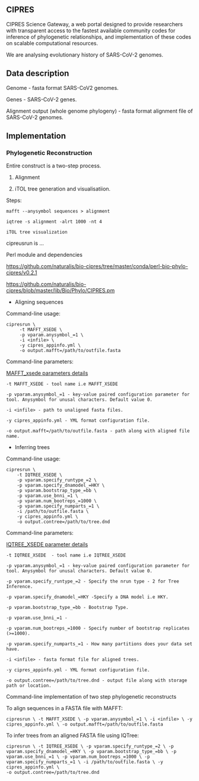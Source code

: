 ## CIPRES

CIPRES Science Gateway, a web portal designed to provide researchers with transparent access to the fastest available community codes 
for inference of phylogenetic relationships, and implementation of these codes on scalable computational resources. 

We are analysing evolutionary history of SARS-CoV-2 genomes.

## Data description

Genome - fasta format SARS-CoV2 genomes.

Genes - SARS-CoV-2 genes.

Alignment output (whole genome phylogeny) - fasta format alignment file of SARS-CoV-2 genomes. 

## Implementation

### Phylogenetic Reconstruction

Entire construct is a two-step process.

1. Alignment

2. iTOL tree generation and visualisatiion.

Steps:

```
mafft --anysymbol sequences > alignment

iqtree -s alignment -alrt 1000 -nt 4

iTOL tree visualization

```

cipreusrun is ...

Perl module and dependencies

https://github.com/naturalis/bio-cipres/tree/master/conda/perl-bio-phylo-cipres/v0.2.1

https://github.com/naturalis/bio-cipres/blob/master/lib/Bio/Phylo/CIPRES.pm




- Aligning sequences

Command-line usage:

```
cipresrun \
     -t MAFFT_XSEDE \
     -p vparam.anysymbol_=1 \
     -i <infile> \
     -y cipres_appinfo.yml \
     -o output.mafft=/path/to/outfile.fasta
```
Command-line parameters:

[MAFFT_xsede parameters details](http://www.phylo.org/index.php/rest/mafft_xsede.html)

```
-t MAFFT_XSEDE - tool name i.e MAFFT_XSEDE

-p vparam.anysymbol_=1 - key-value paired configuration parameter for tool. Anysymbol for unusal characters. Default value 0.

-i <infile> - path to unaligned fasta files.

-y cipres_appinfo.yml - YML format configuration file.

-o output.mafft=/path/to/outfile.fasta - path along with aligned file name.

```

- Inferring trees 


Command-line usage:

```
cipresrun \
    -t IQTREE_XSEDE \
    -p vparam.specify_runtype_=2 \
    -p vparam.specify_dnamodel_=HKY \
    -p vparam.bootstrap_type_=bb \
    -p vparam.use_bnni_=1 \
    -p vparam.num_bootreps_=1000 \
    -p vparam.specify_numparts_=1 \
    -i /path/to/outfile.fasta \
    -y cipres_appinfo.yml \    
    -o output.contree=/path/to/tree.dnd
```
Command-line parameters:

[IQTREE_XSEDE parameter details](http://www.phylo.org/index.php/rest/iqtree_xsede.html)  

```
-t IQTREE_XSEDE  - tool name i.e IQTREE_XSEDE 

-p vparam.anysymbol_=1 - key-value paired configuration parameter for tool. Anysymbol for unusal characters. Default value 0.

-p vparam.specify_runtype_=2 - Specify the nrun type - 2 for Tree Inference.

-p vparam.specify_dnamodel_=HKY -Specify a DNA model i.e HKY.

-p vparam.bootstrap_type_=bb - Bootstrap Type.

-p vparam.use_bnni_=1 - 

-p vparam.num_bootreps_=1000 - Specify number of bootstrap replicates (>=1000).

-p vparam.specify_numparts_=1 - How many partitions does your data set have.

-i <infile> - fasta format file for aligned trees.

-y cipres_appinfo.yml - YML format configuration file.

-o output.contree=/path/to/tree.dnd - output file along with storage path or location.

```

Command-line implementation of two step phylogenetic reconstructs

To align sequences in a FASTA file with MAFFT:

```
cipresrun \ -t MAFFT_XSEDE \ -p vparam.anysymbol_=1 \ -i <infile> \ -y cipres_appinfo.yml \ -o output.mafft=/path/to/outfile.fasta 

```

To infer trees from an aligned FASTA file using IQTree:


```
cipresrun \ -t IQTREE_XSEDE \ -p vparam.specify_runtype_=2 \ -p vparam.specify_dnamodel_=HKY \ -p vparam.bootstrap_type_=bb \ -p vparam.use_bnni_=1 \ -p vparam.num_bootreps_=1000 \ -p vparam.specify_numparts_=1 \ -i /path/to/outfile.fasta \ -y cipres_appinfo.yml \ 
-o output.contree=/path/to/tree.dnd 

```







